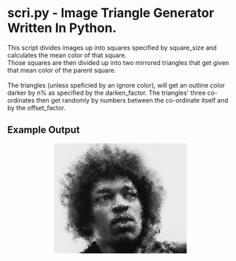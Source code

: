 scri.py - Image Triangle Generator Written In Python.
======

This script divides images up into squares specified by square_size and calculates the mean color of that square.  
Those squares are then divided up into two mirrored triangles that get given that mean color of the parent square.  
<br/>
The triangles (unless speficied by an ignore color), will get an outline color darker by n% as specified by the darken_factor. The triangles' three co-ordinates then get randomly by numbers between the co-ordinate itself and by the offset_factor.  

## Example Output

<p align="center">
    <img width = "300" src="https://github.com/SierraII/scri.py/blob/master/examples/Mark Zuckerberg.png?raw=true" alt=""/>
    <img width = "300" src="https://github.com/SierraII/scri.py/blob/master/examples/Elbert Einstein.png?raw=true" alt=""/>
    <img width = "300" src="https://github.com/SierraII/scri.py/blob/master/examples/Steve Jobs.png?raw=true" alt=""/>
    <img width = "300" src="https://github.com/SierraII/scri.py/blob/master/examples/Jimi Hendrix.png?raw=true" alt=""/>
    <img width = "300" src="https://github.com/SierraII/scri.py/blob/master/examples/Elon Musk.png?raw=true" alt=""/>
</p>
